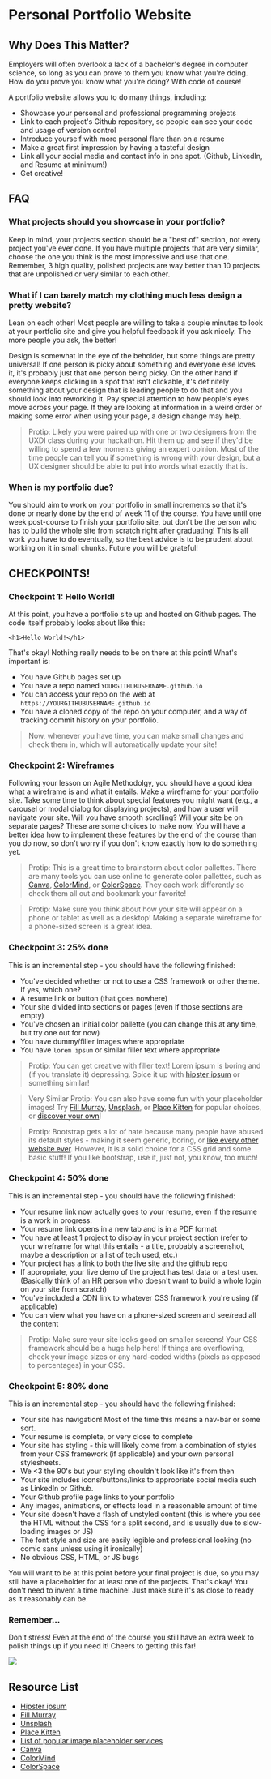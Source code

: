 # Personal Portfolio Website 

## Why Does This Matter?

Employers will often overlook a lack of a bachelor's degree in computer science, so long as you can prove to them you know what you're doing. How do you prove you know what you're doing? With code of course!

A portfolio website allows you to do many things, including:

* Showcase your personal and professional programming projects
* Link to each project's Github repository, so people can see your code and usage of version control
* Introduce yourself with more personal flare than on a resume
* Make a great first impression by having a tasteful design
* Link all your social media and contact info in one spot. (Github, LinkedIn, and Resume at minimum!)
* Get creative!

## FAQ

### What projects should you showcase in your portfolio?

Keep in mind, your projects section should be a "best of" section, not every project you've ever done. If you have multiple projects that are very similar, choose the one you think is the most impressive and use that one. Remember, 3 high quality, polished projects are way better than 10 projects that are unpolished or very similar to each other.

### What if I can barely match my clothing much less design a pretty website?

Lean on each other! Most people are willing to take a couple minutes to look at your portfolio site and give you helpful feedback if you ask nicely. The more people you ask, the better! 

Design is somewhat in the eye of the beholder, but some things are pretty universal! If one person is picky about something and everyone else loves it, it's probably just that one person being picky. On the other hand if everyone keeps clicking in a spot that isn't clickable, it's definitely something about your design that is leading people to do that and you should look into reworking it. Pay special attention to how people's eyes move across your page. If they are looking at information in a weird order or making some error when using your page, a design change may help.

> Protip: Likely you were paired up with one or two designers from the UXDI class during your hackathon. Hit them up and see if they'd be willing to spend a few moments giving an expert opinion. Most of the time people can tell you if something is wrong with your design, but a UX designer should be able to put into words what exactly that is.

### When is my portfolio due?

You should aim to work on your portfolio in small increments so that it's done or nearly done by the end of week 11 of the course. You have until one week post-course to finish your portfolio site, but don't be the person who has to build the whole site from scratch right after graduating! This is all work you have to do eventually, so the best advice is to be prudent about working on it in small chunks. Future you will be grateful!

## CHECKPOINTS!

### Checkpoint 1: Hello World!

At this point, you have a portfolio site up and hosted on Github pages. The code itself probably looks about like this:

```
<h1>Hello World!</h1>
```

That's okay! Nothing really needs to be on there at this point! What's important is:

* You have Github pages set up
* You have a repo named `YOURGITHUBUSERNAME.github.io`
* You can access your repo on the web at `https://YOURGITHUBUSERNAME.github.io`
* You have a cloned copy of the repo on your computer, and a way of tracking commit history on your portfolio.

> Now, whenever you have time, you can make small changes and check them in, which will automatically update your site!

### Checkpoint 2: Wireframes 

Following your lesson on Agile Methodolgy, you should have a good idea what a wireframe is and what it entails. Make a wireframe for your portfolio site. Take some time to think about special features you might want (e.g., a carousel or modal dialog for displaying projects), and how a user will navigate your site. Will you have smooth scrolling? Will your site be on separate pages? These are some choices to make now. You will have a better idea how to implement these features by the end of the course than you do now, so don't worry if you don't know exactly how to do something yet.

> Protip: This is a great time to brainstorm about color pallettes. There are many tools you can use online to generate color pallettes, such as [Canva](https://www.canva.com/color-palette/), [ColorMind](http://colormind.io/), or [ColorSpace](https://mycolor.space/). They each work differently so check them all out and bookmark your favorite!

> Protip: Make sure you think about how your site will appear on a phone or tablet as well as a desktop! Making a separate wireframe for a phone-sized screen is a great idea.

### Checkpoint 3: 25% done

This is an incremental step - you should have the following finished:

* You've decided whether or not to use a CSS framework or other theme. If yes, which one?
* A resume link or button (that goes nowhere)
* Your site divided into sections or pages (even if those sections are empty)
* You've chosen an initial color pallette (you can change this at any time, but try one out for now)
* You have dummy/filler images where appropriate
* You have `lorem ipsum` or similar filler text where appropriate

> Protip: You can get creative with filler text! Lorem ipsum is boring and (if you translate it) depressing. Spice it up with [hipster ipsum](https://hipsum.co/) or something similar!

> Very Similar Protip: You can also have some fun with your placeholder images! Try [Fill Murray](https://www.fillmurray.com/), [Unsplash](https://picsum.photos/), or [Place Kitten](https://placekitten.com/) for popular choices, or [discover your own](http://www.ecologytheme.com/top-10-image-placeholder-services/)!

> Protip: Bootstrap gets a lot of hate because many people have abused its default styles - making it seem generic, boring, or [like every other website ever](http://adventurega.me/bootstrap/). However, it is a solid choice for a CSS grid and some basic stuff! If you like bootstrap, use it, just not, you know, too much!

### Checkpoint 4: 50% done

This is an incremental step - you should have the following finished:

* Your resume link now actually goes to your resume, even if the resume is a work in progress.
* Your resume link opens in a new tab and is in a PDF format
* You have at least 1 project to display in your project section (refer to your wireframe for what this entails - a title, probably a screenshot, maybe a description or a list of tech used, etc.)
* Your project has a link to both the live site and the github repo
* If appropriate, your live demo of the project has test data or a test user. (Basically think of an HR person who doesn't want to build a whole login on your site from scratch)
* You've included a CDN link to whatever CSS framework you're using (if applicable)
* You can view what you have on a phone-sized screen and see/read all the content

> Protip: Make sure your site looks good on smaller screens! Your CSS framework should be a huge help here! If things are overflowing, check your image sizes or any hard-coded widths (pixels as opposed to percentages) in your CSS.

### Checkpoint 5: 80% done

This is an incremental step - you should have the following finished:

* Your site has navigation! Most of the time this means a nav-bar or some sort.
* Your resume is complete, or very close to complete
* Your site has styling - this will likely come from a combination of styles from your CSS framework (if applicable) and your own personal stylesheets. 
* We <3 the 90's but your styling shouldn't look like it's from then
* Your site includes icons/buttons/links to appropriate social media such as LinkedIn or Github.
* Your Github profile page links to your portfolio
* Any images, animations, or effects load in a reasonable amount of time
* Your site doesn't have a flash of unstyled content (this is where you see the HTML without the CSS for a split second, and is usually due to slow-loading images or JS)
* The font style and size are easily legible and professional looking (no comic sans unless using it ironically)
* No obvious CSS, HTML, or JS bugs 

You will want to be at this point before your final project is due, so you may still have a placeholder for at least one of the projects. That's okay! You don't need to invent a time machine! Just make sure it's as close to ready as it reasonably can be.

### Remember...

Don't stress! Even at the end of the course you still have an extra week to polish things up if you need it! Cheers to getting this far!

![](https://media.giphy.com/media/l3c5RJr6yRKyyIw00/giphy.gif)

## Resource List

* [Hipster ipsum](https://hipsum.co/) 
* [Fill Murray](https://www.fillmurray.com/)
* [Unsplash](https://picsum.photos/)
* [Place Kitten](https://placekitten.com/) 
* [List of popular image placeholder services](http://www.ecologytheme.com/top-10-image-placeholder-services/)
* [Canva](https://www.canva.com/color-palette/)
* [ColorMind](http://colormind.io/)
* [ColorSpace](https://mycolor.space/)
